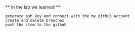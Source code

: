** In the lab we learned **

    generate ssh key and connect with the my github account
    create and delete branches
    push the item to the github


